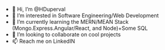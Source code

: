 - 👋 Hi, I’m @HDuperval
- 👀 I’m interested in Software Engineering/Web Development
- 🌱 I’m currently learning the MERN/MEAN Stack (Mongo.Express.Angular/React, and Node)+Some SQL
- 💞️ I’m looking to collaborate on cool projects
- 📫 Reach me on LinkedIN

<!---
HDuperval/HDuperval is a ✨ special ✨ repository because its `README.md` (this file) appears on your GitHub profile.
You can click the Preview link to take a look at your changes.
--->

